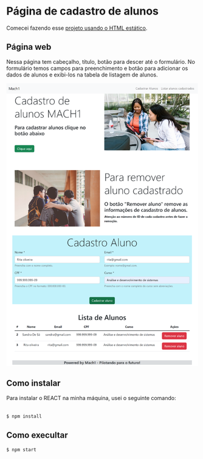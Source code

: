 # Página de cadastro de alunos 

Comecei fazendo esse [projeto usando o HTML estático](https://github.com/anjinha-oliveira/cadastro-de-alunos).

## Página web
Nessa página tem cabeçalho, título, botão para descer até o formulário. 
No formulário temos campos para preenchimento e botão para adicionar
os dados de alunos e exibi-los na tabela de listagem de alunos.

![Pagina de alunos](imagens/mach-alunos.png)

## Como instalar

Para instalar o REACT na minha máquina, usei o seguinte comando: 

```sh

$ npm install 

```

## Como execultar 

```sh
$ npm start

```
